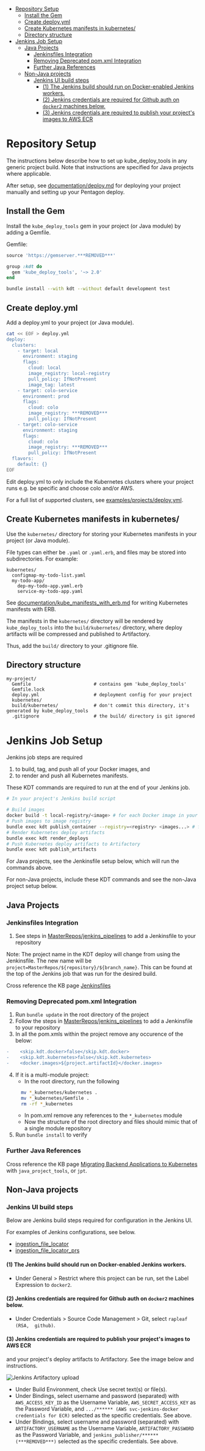 
- [Repository Setup](#repository-setup)
  - [Install the Gem](#install-the-gem)
  - [Create deploy.yml](#create-deployyml)
  - [Create Kubernetes manifests in kubernetes/](#create-kubernetes-manifests-in-kubernetes)
  - [Directory structure](#directory-structure)
- [Jenkins Job Setup](#jenkins-job-setup)
  - [Java Projects](#java-projects)
    - [Jenkinsfiles Integration](#jenkinsfiles-integration)
    - [Removing Deprecated pom.xml Integration](#removing-deprecated-pomxml-integration)
    - [Further Java References](#further-java-references)
  - [Non-Java projects](#non-java-projects)
    - [Jenkins UI build steps](#jenkins-ui-build-steps)
      - [(1) The Jenkins build should run on Docker-enabled Jenkins workers.](#1-the-jenkins-build-should-run-on-docker-enabled-jenkins-workers)
      - [(2) Jenkins credentials are required for Github auth on `docker2` machines below.](#2-jenkins-credentials-are-required-for-github-auth-on-docker2-machines-below)
      - [(3) Jenkins credentials are required to publish your project's images to AWS ECR](#3-jenkins-credentials-are-required-to-publish-your-projects-images-to-aws-ecr)

# Repository Setup

The instructions below describe how to set up kube_deploy_tools in any generic
project build. Note that instructions are specified for Java projects where applicable.

After setup, see [documentation/deploy.md](deploy.md) for deploying your
project manually and setting up your Pentagon deploy.

## Install the Gem

Install the `kube_deploy_tools` gem in your project (or Java module)
by adding a Gemfile.

Gemfile:
```ruby
source 'https://gemserver.***REMOVED***'

group :kdt do
  gem 'kube_deploy_tools', '~> 2.0'
end
```

```bash
bundle install --with kdt --without default development test
```

## Create deploy.yml

Add a deploy.yml to your project (or Java module).

```bash
cat << EOF > deploy.yml
deploy:
  clusters:
    - target: local
      environment: staging
      flags:
        cloud: local
        image_registry: local-registry
        pull_policy: IfNotPresent
        image_tag: latest
    - target: colo-service
      environment: prod
      flags:
        cloud: colo
        image_registry: ***REMOVED***
        pull_policy: IfNotPresent
    - target: colo-service
      environment: staging
      flags:
        cloud: colo
        image_registry: ***REMOVED***
        pull_policy: IfNotPresent
  flavors:
    default: {}
EOF
```

Edit deploy.yml to only include the Kubernetes clusters where your project
runs e.g. be specific and choose colo and/or AWS.

For a full list of supported clusters, see
[examples/projects/deploy.yml](../examples/project/deploy.yml).

## Create Kubernetes manifests in kubernetes/

Use the `kubernetes/` directory for storing your Kubernetes manifests
in your project (or Java module).

File types can either be `.yaml` or `.yaml.erb`, and files may be stored into
subdirectories. For example:

```
kubernetes/
  configmap-my-todo-list.yaml
  my-todo-app/
    dep-my-todo-app.yaml.erb
    service-my-todo-app.yaml
```

See [documentation/kube_manifests_with_erb.md](kube_manifests_with_erb.md)
for writing Kubernetes manifests with ERB.

The manifests in the `kubernetes/` directory will be rendered by
`kube_deploy_tools` into the `build/kubernetes/` directory, where deploy
artifacts will be compressed and published to Artifactory.

Thus, add the `build/` directory to your .gitignore file.

## Directory structure

```
my-project/
  Gemfile                       # contains gem 'kube_deploy_tools'
  Gemfile.lock
  deploy.yml                    # deployment config for your project
  kubernetes/
  build/kubernetes/             # don't commit this directory, it's generated by kube_deploy_tools
  .gitignore                    # the build/ directory is git ignored
```

# Jenkins Job Setup

Jenkins job steps are required
1. to build, tag, and push all of your Docker images, and
2. to render and push all Kubernetes manifests.

These KDT commands are required to run at the end of your Jenkins job.

```bash
# In your project's Jenkins build script

# Build images
docker build -t local-registry/<image> # for each Docker image in your project
# Push images to image registry
bundle exec kdt publish_container --registry=<registry> <images...> # for all Docker images built in your project
# Render Kubernetes deploy artifacts
bundle exec kdt render_deploys
# Push Kubernetes deploy artifacts to Artifactory
bundle exec kdt publish_artifacts
```

For Java projects, see the Jenkinsfile setup below, which will run the commands above.

For non-Java projects, include these KDT commands and see the non-Java project setup below.

## Java Projects

### Jenkinsfiles Integration
1. See steps in [MasterRepos/jenkins_pipelines](https://git.***REMOVED***/MasterRepos/jenkins_pipelines/blob/master/README.md) to add a Jenkinsfile to your repository

Note: The project name in the KDT deploy will change from using the Jenkinsfile. The new name will be `project=MasterRepos/${repository}/${branch_name}`.
This can be found at the top of the Jenkins job that was run for the desired build.


Cross reference the KB page
[Jenkinsfiles](https://liveramp.atlassian.net/wiki/spaces/CI/pages/138249012/Jenkinsfiles)

### Removing Deprecated pom.xml Integration

1. Run `bundle update` in the root directory of the project
2. Follow the steps in [MasterRepos/jenkins_pipelines](https://git.***REMOVED***/MasterRepos/jenkins_pipelines/blob/master/README.md) to add a Jenkinsfile to your repository
3. In all the pom.xmls within the project remove any occurence of the below:

```diff
-    <skip.kdt.docker>false</skip.kdt.docker>
-    <skip.kdt.kubernetes>false</skip.kdt.kubernetes>
-    <docker.images>${project.artifactId}</docker.images>
```

4. If it is a multi-module project:
   * In the root directory, run the following
   ```bash
     mv *_kubernetes/kubernetes .
     mv *_kubernetes/Gemfile .
     rm -rf *_kubernetes
   ```
   * In pom.xml remove any references to the `*_kubernetes` module
   * Now the structure of the root directory and files should mimic that of a single module repository
5. Run `bundle install` to verify

### Further Java References

Cross reference the KB page
[Migrating Backend Applications to Kubernetes](https://liveramp.atlassian.net/wiki/spaces/CI/pages/98096573/Migrating+Backend+Applications+to+Kubernetes)
with `java_project_tools`, or `jpt`.

## Non-Java projects

### Jenkins UI build steps
Below are Jenkins build steps required for configuration in the Jenkins UI.

For examples of Jenkins configurations, see below.
* [ingestion_file_locator](https://jenkins.***REMOVED***/job/ingestion_file_locator/configure)
* [ingestion_file_locator_prs](https://jenkins.***REMOVED***/job/ingestion_file_locator_prs/configure)

#### (1) The Jenkins build should run on Docker-enabled Jenkins workers.
* Under General > Restrict where this project can be run,
set the Label Expression to `docker2`.

#### (2) Jenkins credentials are required for Github auth on `docker2` machines below.
* Under Credentials > Source Code Management > Git, select `rapleaf (RSA,  github)`.

#### (3) Jenkins credentials are required to publish your project's images to AWS ECR
and your project's deploy artifacts to Artifactory. See the image below and instructions.

![Jenkins Artifactory upload](jenkins_build.png)

* Under Build Environment, check Use secret text(s) or file(s).
* Under Bindings, select username and password (separated) with
`AWS_ACCESS_KEY_ID` as the Username Variable,
`AWS_SECRET_ACCESS_KEY` as the Password Variable, and
`.../****** (AWS svc-jenkins-docker credentials for ECR)` selected as the specific
credentials. See above.
* Under Bindings, select username and password (separated) with
`ARTIFACTORY_USERNAME` as the Username Variable,
`ARTIFACTORY_PASSWORD` as the Password Variable, and
`jenkins_publisher/****** (***REMOVED***)` selected as the specific
credentials. See above.
